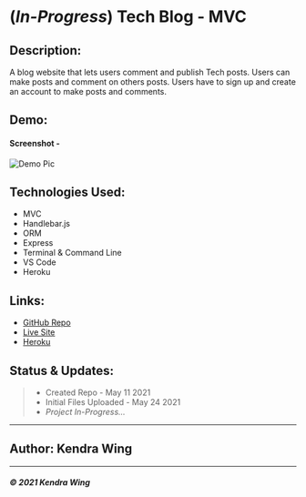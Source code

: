 # (*In-Progress*) Tech Blog - MVC


## Description:
A blog website that lets users comment and publish Tech posts. Users can make posts and comment on others posts. 
Users have to sign up and create an account to make posts and comments. 

## Demo:

#### Screenshot -
![Demo Pic](https://via.placeholder.com/250/FFFFFF/000000?text=Placeholder+Image)

## Technologies Used:

* MVC
* Handlebar.js 
* ORM
* Express
* Terminal & Command Line
* VS Code
* Heroku 


## Links:

* [GitHub Repo](https://github.com/kwing25/14-MVC-Tech-Blog)
* [Live Site](https://kwing25.github.io/14-MVC-Tech-Blog/)
* [Heroku](#)


## Status & Updates:

> * Created Repo - May 11 2021
> * Initial Files Uploaded - May 24 2021
> * *Project In-Progress...*

---
## Author: Kendra Wing 
---
##### &copy; 2021 Kendra Wing